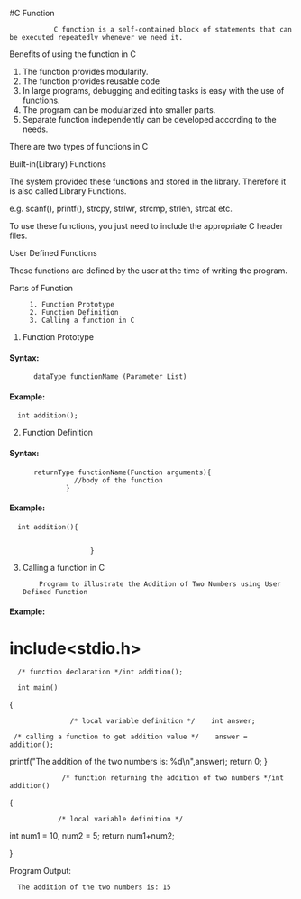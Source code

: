    #C Function
               
               C function is a self-contained block of statements that can be executed repeatedly whenever we need it.

   Benefits of using the function in C 

1.   The function provides modularity.
2.   The function provides reusable code
3.   In large programs, debugging and editing tasks is easy with the use of functions.
4.   The program can be modularized into smaller parts.
5.   Separate function independently can be developed according to the needs.


  There are two types of functions in C
     
   Built-in(Library) Functions
            
   The system provided these functions and stored in the library. Therefore it is also called Library Functions.
               
   e.g. scanf(), printf(), strcpy, strlwr, strcmp, strlen, strcat etc.
            
   To use these functions, you just need to include the appropriate C header files.

   User Defined Functions
          
   These functions are defined by the user at the time of writing the program.

   Parts of Function
 
         1. Function Prototype
         2. Function Definition
         3. Calling a function in C

  1. Function Prototype

#### Syntax:
          dataType functionName (Parameter List)
          
#### Example:
      int addition();

 2. Function Definition

 #### Syntax:
          
          returnType functionName(Function arguments){
                    //body of the function 
                  }
 
 #### Example:
      int addition(){
              

                        }

  3. Calling a function in C

             Program to illustrate the Addition of Two Numbers using User Defined Function

####  Example: 

# include<stdio.h>

      /* function declaration */int addition();

      int main()
     
{   

                   /* local variable definition */    int answer;
    
     /* calling a function to get addition value */    answer = addition();

   printf("The addition of the two numbers is: %d\n",answer);
      return 0;
}

                 /* function returning the addition of two numbers */int addition()
{
   
                /* local variable definition */    
   int num1 = 10, num2 = 5;
      return num1+num2;

}
      
      
      

      





 Program Output:

      The addition of the two numbers is: 15





